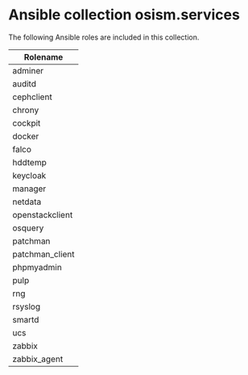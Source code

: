 # Ansible collection osism.services

The following Ansible roles are included in this collection.

| Rolename        |
|-----------------|
| adminer         |
| auditd          |
| cephclient      |
| chrony          |
| cockpit         |
| docker          |
| falco           |
| hddtemp         |
| keycloak        |
| manager         |
| netdata         |
| openstackclient |
| osquery         |
| patchman        |
| patchman_client |
| phpmyadmin      |
| pulp            |
| rng             |
| rsyslog         |
| smartd          |
| ucs             |
| zabbix          |
| zabbix_agent    |
